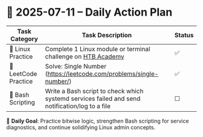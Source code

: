 # 📌 2025-07-11 – Daily Action Plan

| Task Category         | Task Description                                                                                                   | Status |
|----------------------|----------------------------------------------------------------------------------------------------------------------|--------|
| 🐧 Linux Practice      | Complete 1 Linux module or terminal challenge on [HTB Academy](https://academy.hackthebox.com/)                     | ✅      |
| 🧠 LeetCode Practice   | Solve: Single Number (https://leetcode.com/problems/single-number/)                                                | ✅      |
| 📜 Bash Scripting      | Write a Bash script to check which systemd services failed and send notification/log to a file                     | ☐      |

🎯 **Daily Goal**: Practice bitwise logic, strengthen Bash scripting for service diagnostics, and continue solidifying Linux admin concepts.
